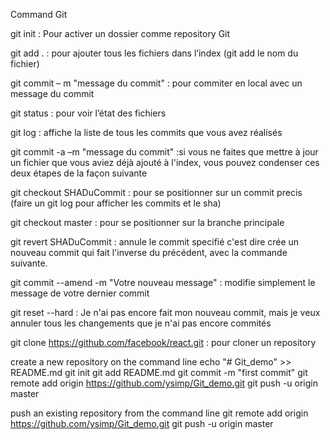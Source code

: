 Command Git

git init : Pour activer un dossier comme repository Git

git add . : pour ajouter  tous les fichiers dans l’index (git add le nom du fichier)

git commit – m "message du commit" : pour commiter en local avec un message du commit

git status : pour voir l’état des fichiers

git log : affiche la liste de tous les commits que vous avez réalisés

git commit -a –m "message du commit" :si vous ne faites que mettre à jour un fichier que vous aviez déjà ajouté à l'index, vous pouvez condenser ces deux étapes de la façon suivante

git checkout SHADuCommit : pour se positionner sur un commit precis (faire un git log pour afficher les commits et le sha)

git checkout master : pour se positionner sur la branche principale 

git revert SHADuCommit : annule le commit specifié c'est dire crée un nouveau commit qui fait l'inverse du précédent, avec la commande suivante.

git commit --amend -m "Votre nouveau message" : modifie simplement le message de votre dernier commit

git reset --hard : Je n'ai pas encore fait mon nouveau commit, mais je veux annuler tous les changements que je n'ai pas encore commités

git clone https://github.com/facebook/react.git : pour cloner un repository

create a new repository on the command line
echo "# Git_demo" >> README.md
git init
git add README.md
git commit -m "first commit"
git remote add origin https://github.com/ysimp/Git_demo.git
git push -u origin master

push an existing repository from the command line
git remote add origin https://github.com/ysimp/Git_demo.git
git push -u origin master
                